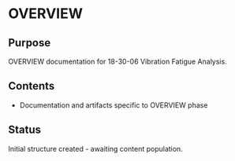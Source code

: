 # OVERVIEW

## Purpose
OVERVIEW documentation for 18-30-06 Vibration Fatigue Analysis.

## Contents
- Documentation and artifacts specific to OVERVIEW phase

## Status
Initial structure created - awaiting content population.
